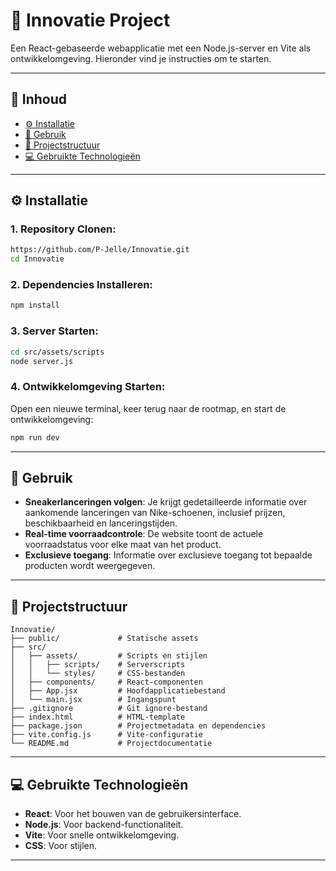 # 🚀 Innovatie Project

Een React-gebaseerde webapplicatie met een Node.js-server en Vite als ontwikkelomgeving. Hieronder vind je instructies om te starten.

---

## 📑 Inhoud

- [⚙️ Installatie](#-installatie)
- [🔧 Gebruik](#-gebruik)
- [📂 Projectstructuur](#-projectstructuur)
- [💻 Gebruikte Technologieën](#-gebruikte-technologieën)

---

## ⚙️ Installatie

### 1. **Repository Clonen:**

```bash
https://github.com/P-Jelle/Innovatie.git
cd Innovatie
```

### 2. **Dependencies Installeren:**

```bash
npm install
```

### 3. **Server Starten:**

```bash
cd src/assets/scripts
node server.js
```

### 4. **Ontwikkelomgeving Starten:**
Open een nieuwe terminal, keer terug naar de rootmap, en start de ontwikkelomgeving:

```bash
npm run dev
```

---

## 🔧 Gebruik
- **Sneakerlanceringen volgen**: Je krijgt gedetailleerde informatie over aankomende lanceringen van Nike-schoenen, inclusief prijzen, beschikbaarheid en lanceringstijden.
- **Real-time voorraadcontrole**: De website toont de actuele voorraadstatus voor elke maat van het product.
- **Exclusieve toegang**: Informatie over exclusieve toegang tot bepaalde producten wordt weergegeven.

---

## 📂 Projectstructuur

```
Innovatie/
├── public/             # Statische assets
├── src/                
│   ├── assets/         # Scripts en stijlen
│   │   ├── scripts/    # Serverscripts
│   │   └── styles/     # CSS-bestanden
│   ├── components/     # React-componenten
│   ├── App.jsx         # Hoofdapplicatiebestand
│   └── main.jsx        # Ingangspunt
├── .gitignore          # Git ignore-bestand
├── index.html          # HTML-template
├── package.json        # Projectmetadata en dependencies
├── vite.config.js      # Vite-configuratie
└── README.md           # Projectdocumentatie
```

---

## 💻 Gebruikte Technologieën

- **React**: Voor het bouwen van de gebruikersinterface.
- **Node.js**: Voor backend-functionaliteit.
- **Vite**: Voor snelle ontwikkelomgeving.
- **CSS**: Voor stijlen.

---
